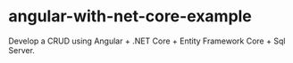 # angular-with-net-core-example
Develop a CRUD using Angular + .NET Core + Entity Framework Core + Sql Server.
